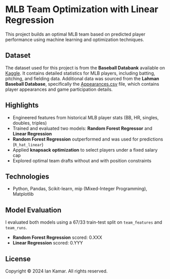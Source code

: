 # MLB Team Optimization with Linear Regression

This project builds an optimal MLB team based on predicted player performance using machine learning and optimization techniques.

## Dataset

The dataset used for this project is from the **Baseball Databank** available on [Kaggle](https://www.kaggle.com/datasets/danielmontilla/baseball-databank). It contains detailed statistics for MLB players, including batting, pitching, and fielding data. Additional data was sourced from the **Lahman Baseball Database**, specifically the [Appearances.csv](https://github.com/michaeljaltamirano/lahman-baseball-database-2016-postgresql/blob/master/csv/Appearances.csv) file, which contains player appearances and game participation details.

## Highlights
- Engineered features from historical MLB player stats (BB, HR, singles, doubles, triples)
- Trained and evaluated two models: **Random Forest Regressor** and **Linear Regression**
- **Random Forest Regression** outperformed and was used for predictions (`R_hat_linear`)
- Applied **knapsack optimization** to select players under a fixed salary cap
- Explored optimal team drafts without and with position constraints

## Technologies
- Python, Pandas, Scikit-learn, mip (Mixed-Integer Programming), Matplotlib

## Model Evaluation
I evaluated both models using a 67/33 train-test split on `team_features` and `team_runs`.

- **Random Forest Regression** scored: 0.XXX
- **Linear Regression** scored: 0.YYY

## License
Copyright © 2024 Ian Kamar. All rights reserved.
